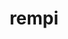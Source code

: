 ---
title: "rempi"
layout: cache
categories: [package, develop-2024-05-26]
meta: {"versions": ["1.1.0"], "compilers": ["gcc@=11.4.0", "gcc@=9.4.0", "oneapi@=2024.0.0"], "oss": ["ubuntu20.04", "ubuntu22.04"], "platforms": ["linux"], "targets": ["neoverse_v1", "neoverse_v2", "ppc64le", "x86_64_v3"], "stacks": ["e4s", "e4s-neoverse-v2", "e4s-neoverse_v1", "e4s-oneapi", "e4s-power", "root"], "num_specs": 5, "num_specs_by_stack": {"root": 5, "e4s-power": 1, "e4s-neoverse_v1": 1, "e4s-neoverse-v2": 1, "e4s": 1, "e4s-oneapi": 1}}
spec_details: [{"hash": "nommyotgfmgww7mqk3amegwzdhnctmue", "compiler": "gcc@=9.4.0", "versions": ["1.1.0"], "os": "ubuntu20.04", "platform": "linux", "target": "ppc64le", "variants": ["build_system=autotools", "patches=2296f83"], "stacks": ["root", "e4s-power"], "size": "-", "tarball": "https://binaries.spack.io/develop-2024-05-26/build_cache/linux-ubuntu20.04-ppc64le/gcc-9.4.0/rempi-1.1.0/linux-ubuntu20.04-ppc64le-gcc-9.4.0-rempi-1.1.0-nommyotgfmgww7mqk3amegwzdhnctmue.spack"}, {"hash": "44svlwqpibqjbltgu7n3p2r3hrqkive5", "compiler": "gcc@=11.4.0", "versions": ["1.1.0"], "os": "ubuntu22.04", "platform": "linux", "target": "neoverse_v1", "variants": ["build_system=autotools", "patches=2296f83"], "stacks": ["e4s-neoverse_v1", "root"], "size": "-", "tarball": "https://binaries.spack.io/develop-2024-05-26/build_cache/linux-ubuntu22.04-neoverse_v1/gcc-11.4.0/rempi-1.1.0/linux-ubuntu22.04-neoverse_v1-gcc-11.4.0-rempi-1.1.0-44svlwqpibqjbltgu7n3p2r3hrqkive5.spack"}, {"hash": "czmymew6ndffxeiqewh2rxiyja3m3e2z", "compiler": "gcc@=11.4.0", "versions": ["1.1.0"], "os": "ubuntu22.04", "platform": "linux", "target": "neoverse_v2", "variants": ["build_system=autotools", "patches=2296f83"], "stacks": ["e4s-neoverse-v2", "root"], "size": "-", "tarball": "https://binaries.spack.io/develop-2024-05-26/build_cache/linux-ubuntu22.04-neoverse_v2/gcc-11.4.0/rempi-1.1.0/linux-ubuntu22.04-neoverse_v2-gcc-11.4.0-rempi-1.1.0-czmymew6ndffxeiqewh2rxiyja3m3e2z.spack"}, {"hash": "2jeh42wmwfak7p3zeg6llodqq7i4mr73", "compiler": "gcc@=11.4.0", "versions": ["1.1.0"], "os": "ubuntu22.04", "platform": "linux", "target": "x86_64_v3", "variants": ["build_system=autotools", "patches=2296f83"], "stacks": ["root", "e4s"], "size": "-", "tarball": "https://binaries.spack.io/develop-2024-05-26/build_cache/linux-ubuntu22.04-x86_64_v3/gcc-11.4.0/rempi-1.1.0/linux-ubuntu22.04-x86_64_v3-gcc-11.4.0-rempi-1.1.0-2jeh42wmwfak7p3zeg6llodqq7i4mr73.spack"}, {"hash": "f3mfvcdla5urc57zddki57w7srhq5jsw", "compiler": "oneapi@=2024.0.0", "versions": ["1.1.0"], "os": "ubuntu22.04", "platform": "linux", "target": "x86_64_v3", "variants": ["build_system=autotools", "patches=2296f83"], "stacks": ["e4s-oneapi", "root"], "size": "-", "tarball": "https://binaries.spack.io/develop-2024-05-26/build_cache/linux-ubuntu22.04-x86_64_v3/oneapi-2024.0.0/rempi-1.1.0/linux-ubuntu22.04-x86_64_v3-oneapi-2024.0.0-rempi-1.1.0-f3mfvcdla5urc57zddki57w7srhq5jsw.spack"}]
---